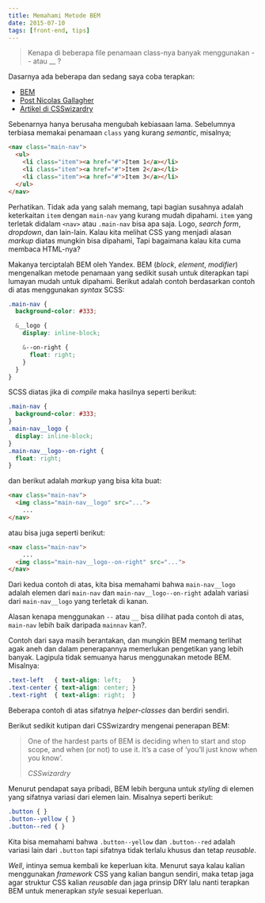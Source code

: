 ```yaml
---
title: Memahami Metode BEM
date: 2015-07-10
tags: [front-end, tips]
---
```


> Kenapa di beberapa file penamaan class-nya banyak menggunakan -- atau __ ?

Dasarnya ada beberapa dan sedang saya coba terapkan:

- [BEM](http://bem.info/)
- [Post Nicolas Gallagher](http://nicolasgallagher.com/about-html-semantics-front-end-architecture/)
- [Artikel di CSSwizardry](http://csswizardry.com/2013/01/mindbemding-getting-your-head-round-bem-syntax/)

Sebenarnya hanya berusaha mengubah kebiasaan lama. Sebelumnya terbiasa memakai penamaan `class` yang kurang *semantic*, misalnya;

```html
<nav class="main-nav">
  <ul>
    <li class="item"><a href="#">Item 1</a></li>
    <li class="item"><a href="#">Item 2</a></li>
    <li class="item"><a href="#">Item 3</a></li>
  </ul>
</nav>
```

Perhatikan. Tidak ada yang salah memang, tapi bagian susahnya adalah keterkaitan `item` dengan `main-nav` yang kurang mudah dipahami. `item` yang terletak didalam `<nav>` atau `.main-nav` bisa apa saja. Logo, *search form*, *dropdown*, dan lain-lain. Kalau kita melihat CSS yang menjadi alasan *markup* diatas mungkin bisa dipahami, Tapi bagaimana kalau kita cuma membaca HTML-nya?

Makanya terciptalah BEM oleh Yandex. BEM (*block*, *element*, *modifier*) mengenalkan metode penamaan yang sedikit susah untuk diterapkan tapi lumayan mudah untuk dipahami. Berikut adalah contoh berdasarkan contoh di atas menggunakan *syntax* SCSS:

```scss
.main-nav {
  background-color: #333;

  &__logo {
    display: inline-block;

    &--on-right {
      float: right;
    }
  }
}
```

SCSS diatas jika di *compile* maka hasilnya seperti berikut:

```css
.main-nav {
  background-color: #333;
}
.main-nav__logo {
  display: inline-block;
}
.main-nav__logo--on-right {
  float: right;
}
```

dan berikut adalah *markup* yang bisa kita buat:

```html
<nav class="main-nav">
  <img class="main-nav__logo" src="...">
    ...
</nav>
```

atau bisa juga seperti berikut:

```html
<nav class="main-nav">
    ...
  <img class="main-nav__logo--on-right" src="...">
</nav>
```

Dari kedua contoh di atas, kita bisa memahami bahwa `main-nav__logo` adalah elemen dari `main-nav` dan `main-nav__logo--on-right` adalah variasi dari `main-nav__logo` yang terletak di kanan.

Alasan kenapa menggunakan `--` atau `__` bisa dilihat pada contoh di atas, `main-nav` lebih baik daripada `mainnav` kan?.

Contoh dari saya masih berantakan, dan mungkin BEM memang terlihat agak aneh dan dalam penerapannya memerlukan pengetikan yang lebih banyak. Lagipula tidak semuanya harus menggunakan metode BEM. Misalnya:

```css
.text-left   { text-align: left;   }
.text-center { text-align: center; }
.text-right  { text-align: right;  }
```

Beberapa contoh di atas sifatnya *helper-classes* dan berdiri sendiri.

Berikut sedikit kutipan dari CSSwizardry mengenai penerapan BEM:

> One of the hardest parts of BEM is deciding when to start and stop scope, and when (or not) to use it. It’s a case of ‘you’ll just know when you know’.
>
> <cite>CSSwizardry</cite>

Menurut pendapat saya pribadi, BEM lebih berguna untuk *styling* di elemen yang sifatnya variasi dari elemen lain. Misalnya seperti berikut:

```css
.button { }
.button--yellow { }
.button--red { }
```

Kita bisa memahami bahwa `.button--yellow` dan `.button--red` adalah variasi lain dari `.button` tapi sifatnya tidak terlalu khusus dan tetap *reusable*.

*Well*, intinya semua kembali ke keperluan kita. Menurut saya kalau kalian menggunakan *framework* CSS yang kalian bangun sendiri, maka tetap jaga agar struktur CSS kalian *reusable* dan jaga prinsip DRY lalu nanti terapkan BEM untuk menerapkan *style* sesuai keperluan.
